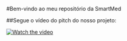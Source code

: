 #Bem-vindo ao meu repositório da SmartMed

##Segue o vídeo do pitch do nosso projeto:



[![Watch the video](https://imgur.com/a/ONMcMn9)](https://youtu.be/vG5oZMkzJ5U) 
